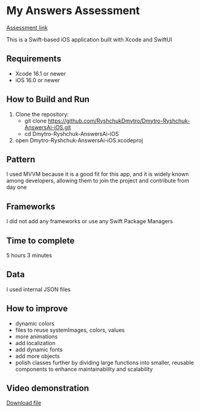 # My Answers Assessment
[Assessment link](https://github.com/RyshchukDmytro/Answers/blob/main/Technical%20Assessment.md)

This is a Swift-based iOS application built with Xcode and SwiftUI

## Requirements
- Xcode 16.1 or newer
- iOS 16.0 or newer

## How to Build and Run
1. Clone the repository:
   * git clone https://github.com/RyshchukDmytro/Dmytro-Ryshchuk-AnswersAi-iOS.git
   * cd Dmytro-Ryshchuk-AnswersAi-iOS
3. open Dmytro-Ryshchuk-AnswersAi-iOS.xcodeproj

## Pattern
I used MVVM because it is a good fit for this app, and it is widely known among developers, allowing them to join the project and contribute from day one

## Frameworks
I did not add any frameworks or use any Swift Package Managers

## Time to complete
5 hours 3 minutes

## Data
I used internal JSON files

## How to improve
- dynamic colors
- files to reuse systemImages, colors, values
- more animations
- add localization
- add dynamic fonts
- add more objects
- polish classes further by dividing large functions into smaller, reusable components to enhance maintainability and scalability

## Video demonstration
[Download file](https://github.com/RyshchukDmytro/Dmytro-Ryshchuk-AnswersAi-iOS/raw/refs/heads/main/ScreenRecording_12-05-2024%2011-27-53.mp4)
